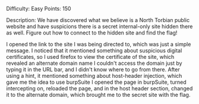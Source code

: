 Difficulty: Easy
Points: 150

Description:
We have discovered what we believe is a North Torbian public website and have suspicions there is a secret internal-only site hidden there as well. Figure out how to connect to the hidden site and find the flag!

I opened the link to the site I was being directed to, which was just a simple message. I noticed that it mentioned something about suspicious digital certificates, so I used firefox to view
the certificate of the site, which revealed an alternate domain name
I couldn't access the domain just by typing it in the URL bar, and I didn't know where to go from there. After using a hint, it mentioned something about host-header injection, which gave me the idea to use burpSuite
I opened the page in burpSuite, turned intercepting on, reloaded the page, and in the host header section, changed it to the alternate domain, which brought me to the secret site with the flag.
